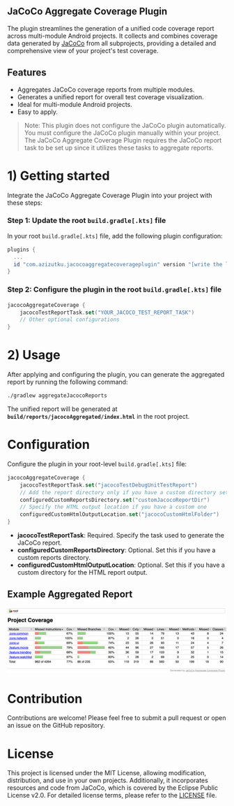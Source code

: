 ## JaCoCo Aggregate Coverage Plugin
The plugin streamlines the generation of a unified code coverage report across multi-module Android projects. It collects and combines coverage data generated by [JaCoCo](https://github.com/jacoco/jacoco) from all subprojects, providing a detailed and comprehensive view of your project's test coverage.

## Features
- Aggregates JaCoCo coverage reports from multiple modules.
- Generates a unified report for overall test coverage visualization.
- Ideal for multi-module Android projects.
- Easy to apply.

> Note: This plugin does not configure the JaCoCo plugin automatically. You must configure the JaCoCo plugin manually within your project. The JaCoCo Aggregate Coverage Plugin requires the JaCoCo report task to be set up since it utilizes these tasks to aggregate reports.

# 1) Getting started
Integrate the JaCoCo Aggregate Coverage Plugin into your project with these steps:

### Step 1: Update the root `build.gradle[.kts]` file
In your root `build.gradle[.kts]` file, add the following plugin configuration:

```gradle
plugins {
  ...
  id "com.azizutku.jacocoaggregatecoverageplugin" version "[write the latest version]" apply true
}
```

### Step 2: Configure the plugin in the root `build.gradle[.kts]` file
```kotlin
jacocoAggregateCoverage {
    jacocoTestReportTask.set("YOUR_JACOCO_TEST_REPORT_TASK")
    // Other optional configurations
}
```

# 2) Usage
After applying and configuring the plugin, you can generate the aggregated report by running the following command:

```bash
./gradlew aggregateJacocoReports
```
The unified report will be generated at **`build/reports/jacocoAggregated/index.html`** in the root project.

# Configuration
Configure the plugin in your root-level `build.gradle[.kts]` file:
```kotlin
jacocoAggregateCoverage {
    jacocoTestReportTask.set("jacocoTestDebugUnitTestReport")
    // Add the report directory only if you have a custom directory set
    configuredCustomReportsDirectory.set("customJacocoReportDir")
    // Specify the HTML output location if you have a custom one
    configuredCustomHtmlOutputLocation.set("jacocoCustomHtmlFolder")
}
```
- **jacocoTestReportTask**: Required. Specify the task used to generate the JaCoCo report.
- **configuredCustomReportsDirectory**: Optional. Set this if you have a custom reports directory.
- **configuredCustomHtmlOutputLocation**: Optional. Set this if you have a custom directory for the HTML report output.

## Example Aggregated Report
![Example Aggregated Report](images/example_aggregated_report.png)

# Contribution
Contributions are welcome! Please feel free to submit a pull request or open an issue on the GitHub repository.

# License
This project is licensed under the MIT License, allowing modification, distribution, and use in your own projects. Additionally, it incorporates resources and code from JaCoCo, which is covered by the Eclipse Public License v2.0. For detailed license terms, please refer to the [LICENSE](https://github.com/azizutku/jacoco-aggregate-coverage-plugin/blob/main/LICENSE) file.
